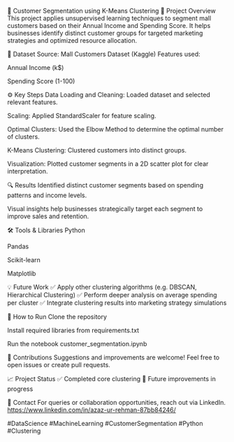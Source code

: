 🛒 Customer Segmentation using K-Means Clustering
📌 Project Overview
This project applies unsupervised learning techniques to segment mall customers based on their Annual Income and Spending Score. It helps businesses identify distinct customer groups for targeted marketing strategies and optimized resource allocation.

📂 Dataset
Source: Mall Customers Dataset (Kaggle)
Features used:

Annual Income (k$)

Spending Score (1-100)

⚙️ Key Steps
Data Loading and Cleaning: Loaded dataset and selected relevant features.

Scaling: Applied StandardScaler for feature scaling.

Optimal Clusters: Used the Elbow Method to determine the optimal number of clusters.

K-Means Clustering: Clustered customers into distinct groups.

Visualization: Plotted customer segments in a 2D scatter plot for clear interpretation.

🔍 Results
Identified distinct customer segments based on spending patterns and income levels.

Visual insights help businesses strategically target each segment to improve sales and retention.

🛠️ Tools & Libraries
Python

Pandas

Scikit-learn

Matplotlib

💡 Future Work
✅ Apply other clustering algorithms (e.g. DBSCAN, Hierarchical Clustering)
✅ Perform deeper analysis on average spending per cluster
✅ Integrate clustering results into marketing strategy simulations

🚀 How to Run
Clone the repository

Install required libraries from requirements.txt

Run the notebook customer_segmentation.ipynb

🤝 Contributions
Suggestions and improvements are welcome! Feel free to open issues or create pull requests.

📈 Project Status
✅ Completed core clustering
🔄 Future improvements in progress

📧 Contact
For queries or collaboration opportunities, reach out via LinkedIn.
https://www.linkedin.com/in/azaz-ur-rehman-87bb84246/

#DataScience #MachineLearning #CustomerSegmentation #Python #Clustering
